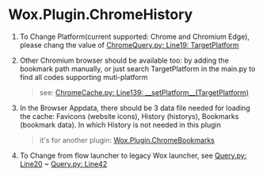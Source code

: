 # Wox.Plugin.ChromeHistory

1. To Change Platform(current supported: Chrome and Chromium Edge), please chang the value of [ChromeQuery.py: Line19: TargetPlatform](https://github.com/WayneFerdon/Wox.Plugin.ChromeHistory/blob/master/ChromeQuery.py#L19)

2. Other Chromium browser should be available too: by adding the bookmark path manually, or just search TargetPlatform in the main.py to find all codes supporting muti-platform

    >see: [ChromeCache.py: Line139: \_\_setPlatform__(TargetPlatform)](https://github.com/WayneFerdon/Wox.Plugin.ChromeHistory/blob/master/ChromeCache.py#L139)

3. In the Browser Appdata, there should be 3 data file needed for loading the cache: Favicons (website icons), History (historys), Bookmarks (bookmark data). In which History is not needed in this plugin

    > it's for another plugin: [Wox.Plugin.ChromeBookmarks](https://github.com/wayneferdon/Wox.Plugin.ChromeBookmarks)

4. To Change from flow launcher to legacy Wox launcher, see [Query.py: Line20](https://github.com/WayneFerdon/Wox.Plugin.ChromeHistory/blob/master/Query.py#L20) ~ [Query.py: Line42](https://github.com/WayneFerdon/Wox.Plugin.ChromeHistory/blob/master/Query.py#L42)
